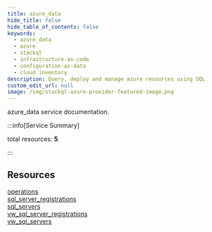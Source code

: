 ```yaml
---
title: azure_data
hide_title: false
hide_table_of_contents: false
keywords:
  - azure_data
  - azure
  - stackql
  - infrastructure-as-code
  - configuration-as-data
  - cloud inventory
description: Query, deploy and manage azure resources using SQL
custom_edit_url: null
image: /img/stackql-azure-provider-featured-image.png
---
```


azure_data service documentation.

:::info[Service Summary]

total resources: __5__  

:::

## Resources
<div class="row">
<div class="providerDocColumn">
<a href="/services/azure_data/operations/">operations</a><br />
<a href="/services/azure_data/sql_server_registrations/">sql_server_registrations</a><br />
<a href="/services/azure_data/sql_servers/">sql_servers</a>
</div>
<div class="providerDocColumn">
<a href="/services/azure_data/vw_sql_server_registrations/">vw_sql_server_registrations</a><br />
<a href="/services/azure_data/vw_sql_servers/">vw_sql_servers</a>
</div>
</div>